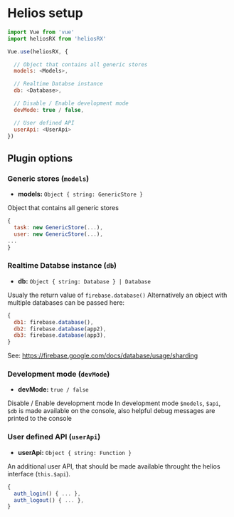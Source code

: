 # Helios setup

```js
import Vue from 'vue'
import heliosRX from 'heliosRX'

Vue.use(heliosRX, {

  // Object that contains all generic stores
  models: <Models>,

  // Realtime Databse instance
  db: <Database>,

  // Disable / Enable development mode
  devMode: true / false,

  // User defined API
  userApi: <UserApi>
})
````

## Plugin options

### Generic stores (`models`)

- **models:** `Object { string: GenericStore }`

Object that contains all generic stores
```js
{
  task: new GenericStore(...),
  user: new GenericStore(...),
...
}
```

### Realtime Databse instance (`db`)

- **db:** `Object { string: Database } | Database`

Usualy the return value of `firebase.database()`
Alternatively an object with multiple databases can be passed here:
```js
{
  db1: firebase.database(),
  db2: firebase.database(app2),
  db3: firebase.database(app3),
}
```
See: https://firebase.google.com/docs/database/usage/sharding

### Development mode (`devMode`)

- **devMode:** `true / false`

Disable / Enable development mode
In development mode `$models`, `$api`, `$db` is made available on the console,
also helpful debug messages are printed to the console

### User defined API (`userApi`)

- **userApi:** `Object { string: Function }`

An additional user API, that should be made available throught the helios
interface (`this.$api`).

```js
{
  auth_login() { ... },
  auth_logout() { ... },
}
```

<!--
### Ready flags (`readyFlags`)
### Plugins (`plugins`)

```js
const db = heliosRX.setup({

  //  ...
  definitions: <PATH>,

  //  ...
  api:         <PATH>,

  //  ...
  debug:       Boolean,
})
```

-->